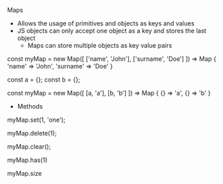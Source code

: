 Maps

- Allows the usage of primitives and objects as keys and values
- JS objects can only accept one object as a key and stores the last object
    - Maps can store multiple objects as key value pairs

const myMap = new Map([ ['name', 'John'], ['surname', 'Doe'] ])
    => Map { 'name' => 'John', 'surname' => 'Doe' }


const a = {};
const b = {};

const myMap = new Map([ [a, 'a'], [b, 'b'] ])
    => Map { {} => 'a', {} => 'b' }


- Methods

myMap.set(1, 'one');

myMap.delete(1);

myMap.clear();

myMap.has(1)

myMap.size  